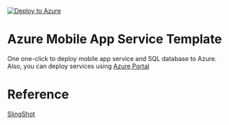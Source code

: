 [![Deploy to Azure](http://azuredeploy.net/deploybutton.svg)](https://deploy.azure.com/?repository=https://github.com/zxcand/AzureMobileAppTemplate)
# Azure Mobile App Service Template
One one-click to deploy mobile app service and SQL database to Azure.
Also, you can deploy services using [Azure Portal](https://portal.azure.com/#create/Microsoft.Template/uri/https%3A%2F%2Fraw.githubusercontent.com%2Fzxcand%2FAzureMobileAppTemplate%2Fmaster%2Fazuredeploy.json)

# Reference
[SlingShot](https://github.com/projectkudu/slingshot)
